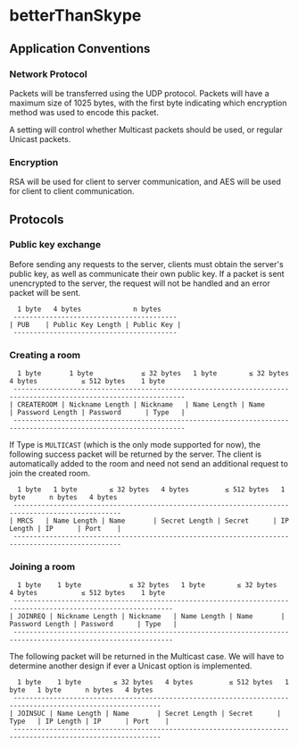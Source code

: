 # betterThanSkype

## Application Conventions

### Network Protocol

Packets will be transferred using the UDP protocol. Packets will have a maximum size of 1025 bytes, with the first byte
indicating which encryption method was used to encode this packet.

A setting will control whether Multicast packets should be used, or regular Unicast packets.

### Encryption

RSA will be used for client to server communication, and AES will be used for client to client communication.

## Protocols

### Public key exchange

Before sending any requests to the server, clients must obtain the server's public key, as well as communicate their own
public key. If a packet is sent unencrypted to the server, the request will not be handled and an error packet will be
sent.

```
  1 byte   4 bytes             n bytes
 -----------------------------------------
| PUB    | Public Key Length | Public Key |
 -----------------------------------------
```

### Creating a room

```
  1 byte       1 byte            ≤ 32 bytes   1 byte        ≤ 32 bytes   4 bytes           ≤ 512 bytes    1 byte
 -----------------------------------------------------------------------------------------------------------------
| CREATEROOM | Nickname Length | Nickname   | Name Length | Name       | Password Length | Password      | Type   |
 -----------------------------------------------------------------------------------------------------------------
```

If Type is `MULTICAST` (which is the only mode supported for now), the following success packet will be returned by the
server. The client is automatically added to the room and need not send an additional request to join the created room.

```
  1 byte   1 byte        ≤ 32 bytes   4 bytes         ≤ 512 bytes   1 byte      n bytes   4 bytes
 -------------------------------------------------------------------------------------------------
| MRCS   | Name Length | Name       | Secret Length | Secret      | IP Length | IP      | Port    |
 -------------------------------------------------------------------------------------------------
```

### Joining a room

```
  1 byte    1 byte            ≤ 32 bytes   1 byte        ≤ 32 bytes   4 bytes           ≤ 512 bytes    1 byte
 --------------------------------------------------------------------------------------------------------------
| JOINREQ | Nickname Length | Nickname   | Name Length | Name       | Password Length | Password      | Type   |
 --------------------------------------------------------------------------------------------------------------
```

The following packet will be returned in the Multicast case. We will have to determine another design if ever a Unicast
option is implemented.

```
  1 byte    1 byte        ≤ 32 bytes   4 bytes         ≤ 512 bytes   1 byte   1 byte      n bytes   4 bytes
 -----------------------------------------------------------------------------------------------------------
| JOINSUC | Name Length | Name       | Secret Length | Secret      | Type   | IP Length | IP      | Port    |
 -----------------------------------------------------------------------------------------------------------
```
